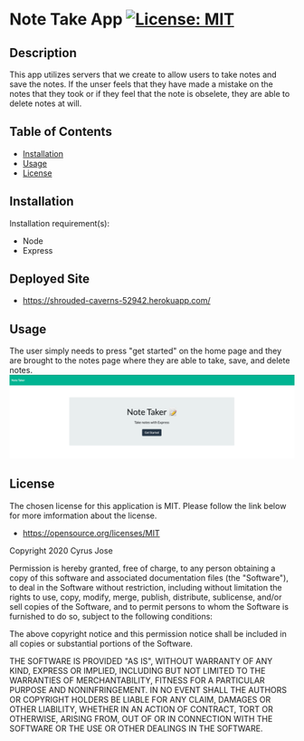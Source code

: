  # Note Take App   [![License: MIT](https://img.shields.io/badge/License-MIT-yellow.svg)](https://opensource.org/licenses/MIT)

 ## Description
 This app utilizes servers that we create to allow users to take notes and save the notes. If the unser feels that they have made a mistake on the notes that they took or if they feel that the note is obselete, they are able to delete notes at will.
 ## Table of Contents
 <!--ts-->
  * [Installation](#Installation)
  * [Usage](#Usage)
  * [License](#License)
 <!--te-->
 ## Installation
 Installation requirement(s): 
 * Node
 * Express

 ## Deployed Site
* https://shrouded-caverns-52942.herokuapp.com/

 ## Usage
 The user simply needs to press "get started" on the home page and they are brought to the notes page where they are able to take, save, and delete notes. 
 <img src = "./public/assets/images/Screen Shot 2020-07-27 at 6.15.58 PM.png">
 
 ## License
 The chosen license for this application is MIT. Please follow the link below for more imformation about the license.
 * https://opensource.org/licenses/MIT

 Copyright 2020 Cyrus Jose

Permission is hereby granted, free of charge, to any person obtaining a copy of this software and associated documentation files (the "Software"), to deal in the Software without restriction, including without limitation the rights to use, copy, modify, merge, publish, distribute, sublicense, and/or sell copies of the Software, and to permit persons to whom the Software is furnished to do so, subject to the following conditions:

The above copyright notice and this permission notice shall be included in all copies or substantial portions of the Software.

THE SOFTWARE IS PROVIDED "AS IS", WITHOUT WARRANTY OF ANY KIND, EXPRESS OR IMPLIED, INCLUDING BUT NOT LIMITED TO THE WARRANTIES OF MERCHANTABILITY, FITNESS FOR A PARTICULAR PURPOSE AND NONINFRINGEMENT. IN NO EVENT SHALL THE AUTHORS OR COPYRIGHT HOLDERS BE LIABLE FOR ANY CLAIM, DAMAGES OR OTHER LIABILITY, WHETHER IN AN ACTION OF CONTRACT, TORT OR OTHERWISE, ARISING FROM, OUT OF OR IN CONNECTION WITH THE SOFTWARE OR THE USE OR OTHER DEALINGS IN THE SOFTWARE.


 